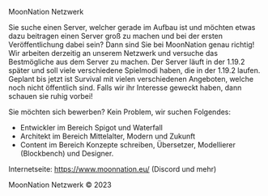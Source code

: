 MoonNation Netzwerk

Sie suche einen Server, welcher gerade im Aufbau ist und möchten etwas dazu beitragen einen Server groß zu machen und bei der ersten Veröffentlichung dabei sein? Dann sind Sie bei MoonNation genau richtig! Wir arbeiten derzeitig
an unserem Netzwerk und versuche das Bestmögliche aus dem Server zu machen. Der Server läuft in der 1.19.2 später und soll viele verschiedene Spielmodi haben, die in der 1.19.2 laufen. Geplant bis jetzt ist Survival mit vielen verschiedenen Angeboten, welche noch nicht öffentlich sind.
Falls wir ihr Interesse geweckt haben, dann schauen sie ruhig vorbei!

Sie möchten sich bewerben? Kein Problem, wir suchen Folgendes:

- Entwickler im Bereich Spigot und Waterfall
- Architekt im Bereich Mittelalter, Modern und Zukunft
- Content im Bereich Konzepte schreiben, Übersetzer, Modellierer (Blockbench) und Designer.

Internetseite: https://www.moonnation.eu/ (Discord und mehr)

MoonNation Netzwerk © 2023
